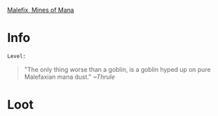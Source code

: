 <!-- TITLE: A Mana Goblin -->

[Malefix, Mines of Mana](malefix)

# Info

```perl
Level: 
```
> "The only thing worse than a goblin, is a goblin hyped up on pure Malefaxian mana dust."
> *~Thrule*


# Loot